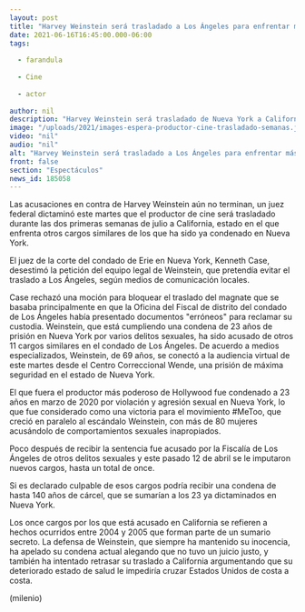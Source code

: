 ```yaml
---
layout: post
title: "Harvey Weinstein será trasladado a Los Ángeles para enfrentar más cargos de acoso y abuso sexual"
date: 2021-06-16T16:45:00.000-06:00
tags:
  
  - farandula
  
  - Cine
  
  - actor
  
author: nil
description: "Harvey Weinstein será trasladado de Nueva York a California en donde enfrenta once casos en su contra; su defensa trató de evitar su extradición."
image: "/uploads/2021/images-espera-productor-cine-trasladado-semanas.jpg"
video: "nil"
audio: "nil"
alt: "Harvey Weinstein será trasladado a Los Ángeles para enfrentar más cargos de acoso y abuso sexual"
front: false
section: "Espectáculos"
news_id: 185058
---
```


Las acusaciones en contra de Harvey Weinstein aún no terminan, un juez federal dictaminó este martes que el productor de cine será trasladado durante las dos primeras semanas de julio a California, estado en el que enfrenta otros cargos similares de los que ha sido ya condenado en Nueva York. 

El juez de la corte del condado de Erie en Nueva York, Kenneth Case, desestimó la petición del equipo legal de Weinstein, que pretendía evitar el traslado a Los Ángeles, según medios de comunicación locales. 

Case rechazó una moción para bloquear el traslado del magnate que se basaba principalmente en que la Oficina del Fiscal de distrito del condado de Los Ángeles había presentado documentos "erróneos" para reclamar su custodia. Weinstein, que está cumpliendo una condena de 23 años de prisión en Nueva York por varios delitos sexuales, ha sido acusado de otros 11 cargos similares en el condado de Los Ángeles. De acuerdo a medios especializados, Weinstein, de 69 años, se conectó a la audiencia virtual de este martes desde el Centro Correccional Wende, una prisión de máxima seguridad en el estado de Nueva York. 

El que fuera el productor más poderoso de Hollywood fue condenado a 23 años en marzo de 2020 por violación y agresión sexual en Nueva York, lo que fue considerado como una victoria para el movimiento #MeToo, que creció en paralelo al escándalo Weinstein, con más de 80 mujeres acusándolo de comportamientos sexuales inapropiados. 

Poco después de recibir la sentencia fue acusado por la Fiscalía de Los Ángeles de otros delitos sexuales y este pasado 12 de abril se le imputaron nuevos cargos, hasta un total de once. 

Si es declarado culpable de esos cargos podría recibir una condena de hasta 140 años de cárcel, que se sumarían a los 23 ya dictaminados en Nueva York. 

Los once cargos por los que está acusado en California se refieren a hechos ocurridos entre 2004 y 2005 que forman parte de un sumario secreto. La defensa de Weinstein, que siempre ha mantenido su inocencia, ha apelado su condena actual alegando que no tuvo un juicio justo, y también ha intentado retrasar su traslado a California argumentando que su deteriorado estado de salud le impediría cruzar Estados Unidos de costa a costa.

(milenio)